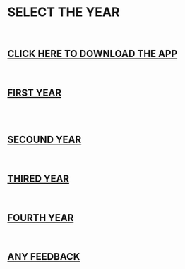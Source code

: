 <html>
<head>
<link rel="stylesheet" href="index.css">
</head>
<body>
     <h1> SELECT THE YEAR </h1>
    <br>
    <a href=""> <h2> CLICK HERE TO DOWNLOAD THE APP </h2></a>
     <br>
    <a href="1r.html"> <h2> FIRST YEAR  </h2></a>
     <br>
     <br>
     <a href="2r.html"> <h2> SECOUND YEAR  </h2></a>
     <br>
     <a href="3r.html"> <h2> THIRED YEAR </h2></a>
     <br>
     <a href="4r.html"> <h2> FOURTH YEAR  </h2></a>
     <br>
  <a href="mailto:mynotes012345@gmail.com"> <h2> ANY FEEDBACK <br> </h2></a>
     <br>
</body>
</html
